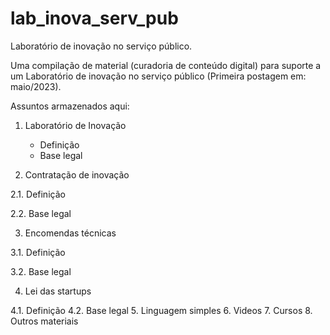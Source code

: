 # lab_inova_serv_pub
Laboratório de inovação no serviço público.

Uma compilação de material (curadoria de conteúdo digital) para suporte a um Laboratório de inovação no serviço público
(Primeira postagem em: maio/2023).

Assuntos armazenados aqui:
1. Laboratório de Inovação
     - Definição
     - Base legal

2. Contratação de inovação

2.1. Definição

2.2. Base legal 

3. Encomendas técnicas

3.1. Definição

3.2. Base legal

4. Lei das startups

4.1. Definição
4.2. Base legal
5. Linguagem simples
6. Videos
7. Cursos
8. Outros materiais

